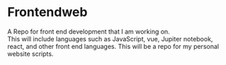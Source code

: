 # Frontendweb
A Repo for front end development that I am working on.  
This will include languages such as JavaScript, vue, Jupiter notebook, react, and other front end languages. 
This will be a repo for my personal website scripts.  
